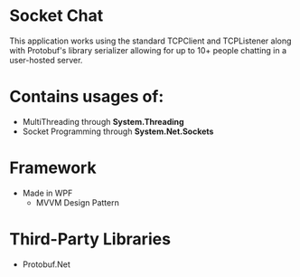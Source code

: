 # Socket Chat

This application works using the standard TCPClient and TCPListener along with Protobuf's library serializer allowing for up to 10+ people chatting in a user-hosted server.

# Contains usages of:
* MultiThreading through **System.Threading**
* Socket Programming through **System.Net.Sockets**

# Framework
* Made in WPF
     * MVVM Design Pattern
 
 # Third-Party Libraries
 * Protobuf.Net
